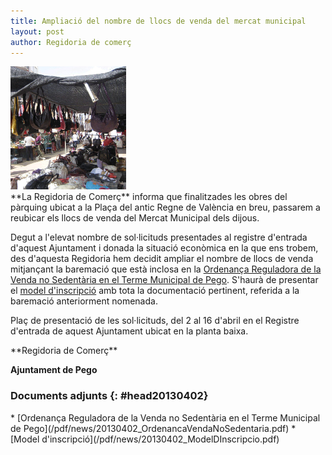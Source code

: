 ```yaml
---
title: Ampliació del nombre de llocs de venda del mercat municipal
layout: post
author: Regidoria de comerç
---
```

<div class="inline-image">
    <img src="/images/news/20130402_AmpliacioMercatMunicipal.jpg" alt="Ampliació Mercat Municipal">
</div>
**La Regidoria de Comerç** informa que finalitzades les obres del pàrquing ubicat a la Plaça del antic Regne de València en breu, passarem a reubicar els llocs de venda del Mercat Municipal dels dijous.

Degut a l'elevat nombre de sol·licituds presentades al registre d'entrada d'aquest Ajuntament i donada la situació econòmica en la que ens trobem, des d'aquesta Regidoria hem decidit ampliar el nombre de llocs de venda mitjançant la baremació que està inclosa en la [Ordenança Reguladora de la Venda no Sedentària en el Terme Municipal de Pego](/pdf/news/20130402_OrdenancaVendaNoSedentaria.pdf). S'haurà de presentar el [model d'inscripció](/pdf/news/20130402_ModelDInscripcio.pdf) amb tota la documentació pertinent, referida a la baremació anteriorment nomenada.

Plaç de presentació de les sol·licituds, del 2 al 16 d'abril en el Registre d'entrada de aquest Ajuntament ubicat en la planta baixa.

<div class="center" markdown="1">
**Regidoria de Comerç**

**Ajuntament de Pego**
</div>

### Documents adjunts {: #head20130402}
<div class="pdf-list">
* [Ordenança Reguladora de la Venda no Sedentària en el Terme Municipal de Pego](/pdf/news/20130402_OrdenancaVendaNoSedentaria.pdf)
* [Model d'inscripció](/pdf/news/20130402_ModelDInscripcio.pdf)
</div>